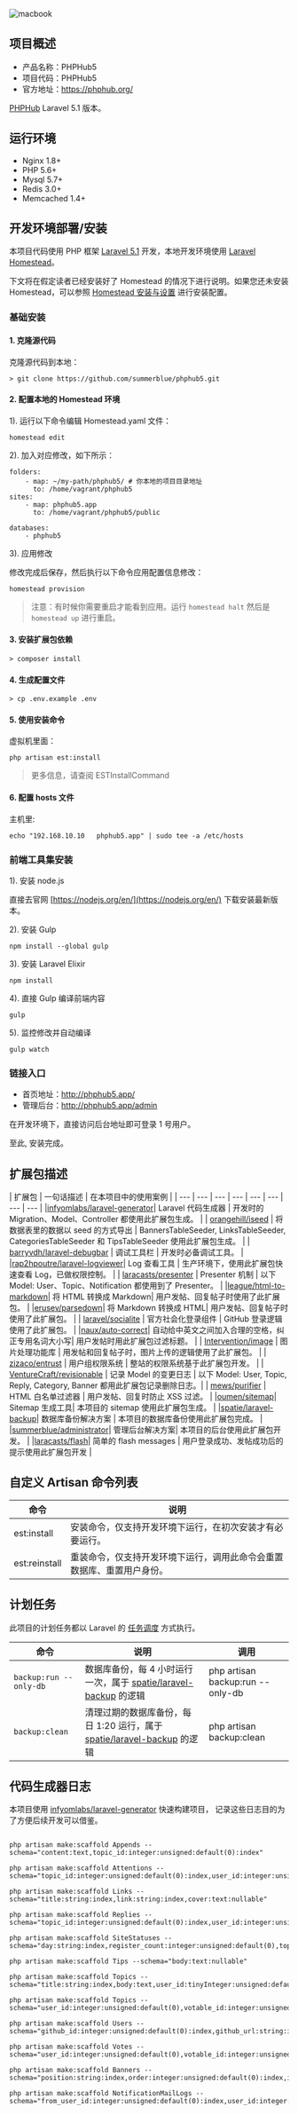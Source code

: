 

![macbook](https://cloud.githubusercontent.com/assets/324764/16890184/c5576a68-4b1e-11e6-85cd-5f47d099a746.png)

## 项目概述

* 产品名称：PHPHub5
* 项目代码：PHPHub5
* 官方地址：https://phphub.org/

[PHPHub](https://github.com/summerblue/phphub) Laravel 5.1 版本。

## 运行环境

- Nginx 1.8+
- PHP 5.6+
- Mysql 5.7+
- Redis 3.0+
- Memcached 1.4+

## 开发环境部署/安装

本项目代码使用 PHP 框架 [Laravel 5.1](http://laravel-china.org/docs/5.1/) 开发，本地开发环境使用 [Laravel Homestead](http://laravel-china.org/docs/5.1/homestead)。

下文将在假定读者已经安装好了 Homestead 的情况下进行说明。如果您还未安装 Homestead，可以参照 [Homestead 安装与设置](http://laravel-china.org/docs/5.1/homestead#installation-and-setup) 进行安装配置。

### 基础安装

#### 1. 克隆源代码

克隆源代码到本地：

    > git clone https://github.com/summerblue/phphub5.git

#### 2. 配置本地的 Homestead 环境

1). 运行以下命令编辑 Homestead.yaml 文件：

```shell
homestead edit
```

2). 加入对应修改，如下所示：

```
folders:
    - map: ~/my-path/phphub5/ # 你本地的项目目录地址
      to: /home/vagrant/phphub5
sites:
    - map: phphub5.app
      to: /home/vagrant/phphub5/public

databases:
    - phphub5
```

3). 应用修改

修改完成后保存，然后执行以下命令应用配置信息修改：

```shell
homestead provision
```

> 注意：有时候你需要重启才能看到应用。运行 `homestead halt` 然后是 `homestead up` 进行重启。

#### 3. 安装扩展包依赖

    > composer install

#### 4. 生成配置文件

    > cp .env.example .env

#### 5. 使用安装命令

虚拟机里面：

```shell
php artisan est:install
```

> 更多信息，请查阅 ESTInstallCommand

#### 6. 配置 hosts 文件

主机里:

    echo "192.168.10.10   phphub5.app" | sudo tee -a /etc/hosts

### 前端工具集安装

1). 安装 node.js

直接去官网 [https://nodejs.org/en/](https://nodejs.org/en/) 下载安装最新版本。

2). 安装 Gulp

```shell
npm install --global gulp
```

3). 安装 Laravel Elixir

```shell
npm install
```

4). 直接 Gulp 编译前端内容

```shell
gulp
```

5). 监控修改并自动编译

```shell
gulp watch
```

### 链接入口

* 首页地址：http://phphub5.app/
* 管理后台：http://phphub5.app/admin

在开发环境下，直接访问后台地址即可登录 1 号用户。

至此, 安装完成。

## 扩展包描述

| 扩展包 | 一句话描述 | 在本项目中的使用案例 |
| --- | --- | --- | --- | --- | --- | --- | --- |
|[infyomlabs/laravel-generator](https://packagist.org/packages/infyomlabs/laravel-generator)| Laravel 代码生成器 | 开发时的 Migration、Model、Controller 都使用此扩展包生成。 |
| [orangehill/iseed](https://github.com/orangehill/iseed) | 将数据表里的数据以 seed 的方式导出 | BannersTableSeeder, LinksTableSeeder, CategoriesTableSeeder 和 TipsTableSeeder 使用此扩展包生成。 |
| [barryvdh/laravel-debugbar](https://github.com/barryvdh/laravel-debugbar) | 调试工具栏 | 开发时必备调试工具。 |
|[rap2hpoutre/laravel-logviewer](https://github.com/rap2hpoutre/laravel-log-viewer)| Log 查看工具 | 生产环境下，使用此扩展包快速查看 Log，已做权限控制。 |
| [laracasts/presenter](https://github.com/laracasts/Presenter) | Presenter 机制 | 以下 Model: User、Topic、Notification 都使用到了 Presenter。 |
|[league/html-to-markdown](https://github.com/thephpleague/html-to-markdown)| 将 HTML 转换成 Markdown| 用户发帖、回复帖子时使用了此扩展包。 |
|[erusev/parsedown](https://github.com/erusev/parsedown)| 将 Markdown 转换成 HTML| 用户发帖、回复帖子时使用了此扩展包。 |
| [laravel/socialite](https://github.com/laravel/socialite) | 官方社会化登录组件 | GitHub 登录逻辑使用了此扩展包。 |
|[naux/auto-correct](github.com/NauxLiu/auto-correct)| 自动给中英文之间加入合理的空格，纠正专用名词大小写| 用户发帖时用此扩展包过滤标题。 |
| [Intervention/image](https://github.com/Intervention/image) | 图片处理功能库 | 用发帖和回复帖子时，图片上传的逻辑使用了此扩展包。 |
| [zizaco/entrust](https://github.com/Zizaco/entrust.git) | 用户组权限系统 | 整站的权限系统基于此扩展包开发。 |
| [VentureCraft/revisionable](https://github.com/VentureCraft/revisionable) | 记录 Model 的变更日志 | 以下 Model: User, Topic, Reply, Category, Banner 都用此扩展包记录删除日志。|
| [mews/purifier](https://github.com/mewebstudio/Purifier) | HTML 白名单过滤器 | 用户发帖、回复时防止 XSS 过滤。 |
|[oumen/sitemap](https://github.com/RoumenDamianoff/laravel-sitemap)| Sitemap 生成工具| 本项目的 sitemap 使用此扩展包生成。 |
|[spatie/laravel-backup](https://github.com/spatie/laravel-backup)| 数据库备份解决方案 | 本项目的数据库备份使用此扩展包完成。 |
|[summerblue/administrator](https://github.com/summerblue/administrator)| 管理后台解决方案| 本项目的后台使用此扩展包开发。 |
|[laracasts/flash](https://packagist.org/packages/laracasts/flash)| 简单的 flash messages | 用户登录成功、发帖成功后的提示使用此扩展包开发 |


## 自定义 Artisan 命令列表

| 命令 | 说明 |
| --- | --- |
| est:install | 安装命令，仅支持开发环境下运行，在初次安装才有必要运行。|
| est:reinstall | 重装命令，仅支持开发环境下运行，调用此命令会重置数据库、重置用户身份。|

## 计划任务

此项目的计划任务都以 Laravel 的 [任务调度](http://laravel-china.org/docs/5.1/scheduling) 方式执行。

| 命令 | 说明 | 调用 |
| --- | --- | --- |
| `backup:run --only-db` | 数据库备份，每 4 小时运行一次，属于 [spatie/laravel-backup](https://github.com/spatie/laravel-backup) 的逻辑 | php artisan backup:run --only-db|
| `backup:clean` | 清理过期的数据库备份，每日 1:20 运行，属于 [spatie/laravel-backup](https://github.com/spatie/laravel-backup) 的逻辑 | php artisan backup:clean |


## 代码生成器日志

本项目使用 [infyomlabs/laravel-generator](https://packagist.org/packages/infyomlabs/laravel-generator) 快速构建项目， 记录这些日志目的为了方便后续开发可以借鉴。

```shell

php artisan make:scaffold Appends --schema="content:text,topic_id:integer:unsigned:default(0):index"

php artisan make:scaffold Attentions --schema="topic_id:integer:unsigned:default(0):index,user_id:integer:unsigned:default(0):index"

php artisan make:scaffold Links --schema="title:string:index,link:string:index,cover:text:nullable"

php artisan make:scaffold Replies --schema="topic_id:integer:unsigned:default(0):index,user_id:integer:unsigned:default(0):index,is_block:tinyInteger:unsigned:default(0):index,vote_count:integer:unsigned:default(0):index,body:text,body_original:text:nullable"

php artisan make:scaffold SiteStatuses --schema="day:string:index,register_count:integer:unsigned:default(0),topic_count:tinyInteger:unsigned:default(0),reply_count:integer:unsigned:default(0),image_count:integer:unsigned:default(0)"

php artisan make:scaffold Tips --schema="body:text:nullable"

php artisan make:scaffold Topics --schema="title:string:index,body:text,user_id:tinyInteger:unsigned:default(0),category_id:integer:unsigned:default(0),reply_count:integer:unsigned:default(0),view_count:integer:unsigned:default(0),vote_count:integer:unsigned:default(0),last_reply_user_id:integer:unsigned:default(0),order:integer:unsigned:default(0),is_excellent:tinyInteger:unsigned:default(0),is_wiki:tinyInteger:unsigned:default(0),is_blocked:tinyInteger:unsigned:default(0),body_original:text:nullable,excerpt:text:nullable"

php artisan make:scaffold Topics --schema="user_id:integer:unsigned:default(0),votable_id:integer:unsigned:default(0),votable_type:string:index,is:string:index"

php artisan make:scaffold Users --schema="github_id:integer:unsigned:default(0):index,github_url:string:index,email:string:index:index,name:string:index:index"

php artisan make:scaffold Votes --schema="user_id:integer:unsigned:default(0),votable_id:integer:unsigned:default(0),votable_type:string:index,is:string:index"

php artisan make:scaffold Banners --schema="position:string:index,order:integer:unsigned:default(0):index,image_url:string,title:string:index,description:text:nullable"

php artisan make:scaffold NotificationMailLogs --schema="from_user_id:integer:unsigned:default(0):index,user_id:integer:unsigned:default(0):index,type:string:index,body:text:nullable"
```
